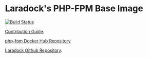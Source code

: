# Laradock's PHP-FPM Base Image

[![Build Status](https://travis-ci.org/laradock/php-fpm.svg?branch=master)](https://travis-ci.org/laradock/php-fpm)

[Contribution Guide](http://laradock.io/contributing/#edit-base-image).

[php-fpm Docker Hub Repository](https://hub.docker.com/r/laradock/php-fpm/)

[Laradock Github Repository](https://github.com/Laradock/laradock).
